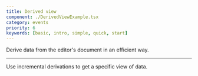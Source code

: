 ```yaml
---
title: Derived view
component: ./DerivedViewExample.tsx
category: events
priority: 6
keywords: [basic, intro, simple, quick, start]
---
```


Derive data from the editor's document in an efficient way.

---

Use incremental derivations to get a specific view of data.
